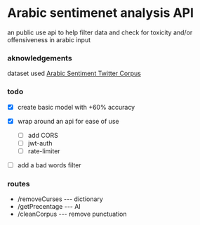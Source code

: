 # Arabic sentimenet analysis API
an public use api to help filter data and check for toxicity and/or offensiveness in arabic input


### aknowledgements
dataset used [Arabic Sentiment Twitter Corpus](https://www.kaggle.com/mksaad/arabic-sentiment-twitter-corpus)



### todo
- [X] create basic model with +60% accuracy
- [X] wrap around an api for ease of use
    - [ ] add CORS
    - [ ] jwt-auth
    - [ ] rate-limiter
- [ ] add a bad words filter




### routes
- /removeCurses --- dictionary
- /getPrecentage --- AI
- /cleanCorpus --- remove punctuation
